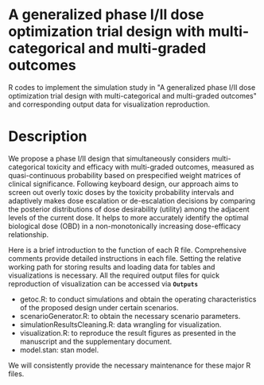 # A generalized phase I/II dose optimization trial design with multi-categorical and multi-graded outcomes
R codes to implement the simulation study in "A generalized phase I/II dose optimization trial design with multi-categorical and multi-graded outcomes" and corresponding output data for visualization reproduction.

# Description
We propose a phase I/II design that simultaneously considers multi-categorical toxicity and efficacy with multi-graded outcomes, measured as quasi-continuous probability based on prespecified weight matrices of clinical significance. Following keyboard design, our approach aims to screen out overly toxic doses by the toxicity probability intervals and adaptively makes dose escalation or de-escalation decisions by comparing the posterior distributions of dose desirability (utility) among the adjacent levels of the current dose. It helps to more accurately identify the optimal biological dose (OBD) in a non-monotonically increasing dose-efficacy relationship.

Here is a brief introduction to the function of each R file. Comprehensive comments provide detailed instructions in each file. Setting the relative working path for storing results and loading data for tables and visualizations is necessary. All the required output files for quick reproduction of visualization can be accessed via **`Outputs`**

* getoc.R: to conduct simulations and obtain the operating characteristics of the proposed design under certain scenarios.
* scenarioGenerator.R: to obtain the necessary scenario parameters.
* simulationResultsCleaning.R: data wrangling for visualization.
* visualization.R: to reproduce the result figures as presented in the manuscript and the supplementary document.
* model.stan: stan model.

We will consistently provide the necessary maintenance for these major R files.
